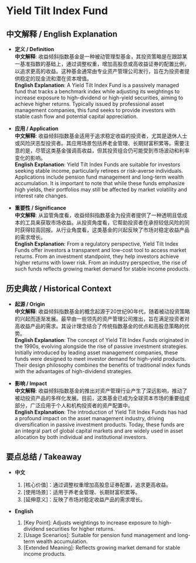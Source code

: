 # Yield Tilt Index Fund

## 中文解释 / English Explanation

* **定义 / Definition**  
  **中文解释**: 收益倾斜指数基金是一种被动管理型基金，其投资策略是在跟踪某一基准指数的基础上，通过调整权重，增加高股息或高收益证券的配置比例，以追求更高的收益。这种基金通常由专业资产管理公司发行，旨在为投资者提供稳定的现金流和潜在资本增值。  
  **English Explanation**: A Yield Tilt Index Fund is a passively managed fund that tracks a benchmark index while adjusting its weightings to increase exposure to high-dividend or high-yield securities, aiming to achieve higher returns. Typically issued by professional asset management companies, this fund seeks to provide investors with stable cash flow and potential capital appreciation.

* **应用 / Application**  
  **中文解释**: 收益倾斜指数基金适用于追求稳定收益的投资者，尤其是退休人士或风险厌恶型投资者。其应用场景包括养老金管理、长期财富积累等。需要注意的是，尽管这类基金强调高收益，但其投资组合仍可能受到市场波动和利率变化的影响。  
  **English Explanation**: Yield Tilt Index Funds are suitable for investors seeking stable income, particularly retirees or risk-averse individuals. Applications include pension fund management and long-term wealth accumulation. It is important to note that while these funds emphasize high yields, their portfolios may still be affected by market volatility and interest rate changes.

* **重要性 / Significance**  
  **中文解释**: 从监管角度看，收益倾斜指数基金为投资者提供了一种透明且低成本的工具来获取市场收益。从投资角度看，它帮助投资者在承担较低风险的同时获得较高回报。从行业角度看，这类基金的兴起反映了市场对稳定收益产品的需求增长。  
  **English Explanation**: From a regulatory perspective, Yield Tilt Index Funds offer investors a transparent and low-cost tool to access market returns. From an investment standpoint, they help investors achieve higher returns with lower risk. From an industry perspective, the rise of such funds reflects growing market demand for stable income products.

## 历史典故 / Historical Context

* **起源 / Origin**  
  **中文解释**: 收益倾斜指数基金的概念起源于20世纪90年代，随着被动投资策略的兴起而逐渐发展。最早由一些领先的资产管理公司推出，旨在满足投资者对高收益产品的需求。其设计理念结合了传统指数基金的优点和高股息策略的优势。  
  **English Explanation**: The concept of Yield Tilt Index Funds originated in the 1990s, evolving alongside the rise of passive investment strategies. Initially introduced by leading asset management companies, these funds were designed to meet investor demand for high-yield products. Their design philosophy combines the benefits of traditional index funds with the advantages of high-dividend strategies.

* **影响 / Impact**  
  **中文解释**: 收益倾斜指数基金的推出对资产管理行业产生了深远影响，推动了被动投资产品的多样化发展。目前，这类基金已成为全球资本市场的重要组成部分，广泛应用于个人和机构投资者的资产配置中。  
  **English Explanation**: The introduction of Yield Tilt Index Funds has had a profound impact on the asset management industry, driving diversification in passive investment products. Today, these funds are an integral part of global capital markets and are widely used in asset allocation by both individual and institutional investors.

## 要点总结 / Takeaway

* **中文**  
  1. [核心价值]：通过调整权重增加高股息证券配置，追求更高收益。
  2. [使用场景]：适用于养老金管理、长期财富积累等。
  3. [延伸意义]：反映了市场对稳定收益产品的需求增长。

* **English**  
  1. [Key Point]: Adjusts weightings to increase exposure to high-dividend securities for higher returns.
  2. [Usage Scenarios]: Suitable for pension fund management and long-term wealth accumulation.
  3. [Extended Meaning]: Reflects growing market demand for stable income products.